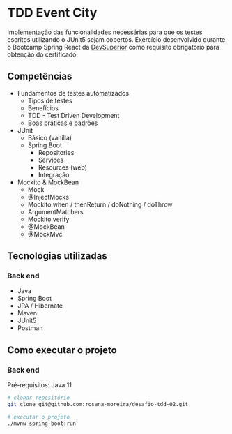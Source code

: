 # TDD Event City
Implementação das funcionalidades necessárias para que os testes escritos utilizando o JUnit5 sejam cobertos. Exercício 
desenvolvido durante o Bootcamp Spring React da [DevSuperior](https://devsuperior.com.br/) como requisito obrigatório para obtenção do certificado.

## Competências
- Fundamentos de testes automatizados
    - Tipos de testes
    - Benefícios
    - TDD - Test Driven Development
    - Boas práticas e padrões
- JUnit
    - Básico (vanilla)
    - Spring Boot
        - Repositories
        - Services
        - Resources (web)
        - Integração
- Mockito & MockBean
     - Mock
     - @InjectMocks
     - Mockito.when / thenReturn / doNothing / doThrow
     - ArgumentMatchers
     - Mockito.verify
     - @MockBean
     - @MockMvc


## Tecnologias utilizadas
### Back end
- Java
- Spring Boot
- JPA / Hibernate
- Maven
- JUnit5
- Postman

## Como executar o projeto

### Back end
Pré-requisitos: Java 11

```bash
# clonar repositório
git clone git@github.com:rosana-moreira/desafio-tdd-02.git

# executar o projeto
./mvnw spring-boot:run
```




